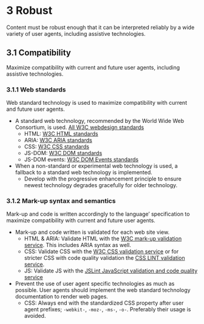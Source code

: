 # 3 Robust
Content must be robust enough that it can be interpreted reliably by a wide variety of user agents, including assistive technologies.

## 3.1 Compatibility
Maximize compatibility with current and future user agents, including assistive technologies.

### 3.1.1 Web standards
Web standard technology is used to maximize compatibility with current and future user agents.

*	A standard web technology, recommended by the World Wide Web Consortium, is used. [All W3C webdesign standards](http://www.w3.org/standards/webdesign/) 
    *	HTML: [W3C HTML standards](http://www.w3.org/standards/techs/html)
    *	ARIA: [W3C ARIA standards](http://www.w3.org/standards/techs/aria) 
    *	CSS: [W3C CSS standards](http://www.w3.org/standards/techs/css)
    *	JS-DOM: [W3C DOM standards](http://www.w3.org/standards/techs/dom)
    *	JS-DOM events: [W3C DOM Events standards](http://www.w3.org/standards/techs/domevents)
*	When a non-standard or experimental web technology is used, a fallback to a standard web technology is implemented.
    *	Develop with the progressive enhancement principle to ensure newest technology degrades gracefully for older technology.
 
### 3.1.2 Mark-up syntax and semantics
Mark-up and code is written accordingly to the language’ specification to maximize compatibility with current and future user agents.

*	Mark-up and code written is validated for each web site view.
    *	HTML &amp; ARIA: Validate HTML with the [W3C mark-up validation service](validator.w3.org). This includes ARIA syntax as well.
    *	CSS: Validate CSS with the [W3C CSS validation service](jigsaw.w3.org/css-validator) or for stricter CSS with code quality validation the [CSS LINT validation service](www.csslint.net).
    *	JS: Validate JS with the [JSLint JavaScript validation and code quality service](www.jslint.com)
*	Prevent the use of user agent specific technologies as much as possible. User agents should implement the web standard technology documentation to render web pages.
    *	CSS: Always end with the standardized CSS property after user agent prefixes; `-webkit-`, `-moz-`, `-ms-`, `-o-`. Preferably their usage is avoided.

